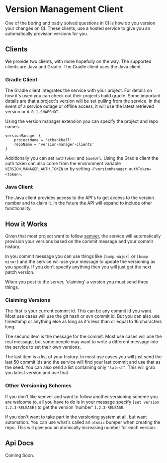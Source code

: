 # Version Management Client

One of the boring and badly solved questions in CI is how do you version your changes on CI. These clients, use a hosted service to give you an automatically provision versions for you.

## Clients
We provide two clients, with more hopefully on the way. The supported clients are Java and Gradle. The Gradle client uses the Java client.

### Gradle Client
The Gradle client integrates the service with your project. For details on how it's used you can check out their projects build.gradle. Some important details are that a project's version will be set pulling from the service. In the event of a service outage or offline access, it will use the latest retrieved version or `0.0.1-SNAPSHOT`.

Using the version manager extension you can specify the project and repo names.

```
versionManager {
    projectName = 'ethankhall'
    repoName = 'version-manager-clients'
}
```

Additionally you can set `authToken` and `baseUrl`. Using the Gradle client the auth token can also come from the environment variable `VERSION_MANAGER_AUTH_TOKEN` or by setting `-PversionManager.authToken=<token>`.

### Java Client
The Java client provides access to the API's to get access to the version number and to claim it. In the future the API will expand to include other functionality.

## How it Works
Given that most project want to follow [semver](http://semver.org/), the service will automatically provision your versions based on the commit message and your commit history.

In you commit message you can use things like `[bump major]` or `[bump minor]` and the service will use your message to update the versioning as you specify. If you don't specify anything then you will just get the next patch version.

When you post to the server, 'claiming' a version you must send three things.

### Claiming Versions
The first is your current commit id. This can be any commit id you want. Most use cases will use the git hash or svn commit id. But you can also use timestamp or anything else as long as it's less than or equal to 16 characters long.

The second item is the message for the commit. Most use cases will use the real message, but some people may want to write a different message into the service to set their own versions.

The last item is a list of your history. In most use cases you will just send the last 50 commit ids and the service will find your last commit and use that as the seed. You can also send a list containing only `"latest"`. This will grab you latest version and use that.

### Other Versioning Schemes

If you don't like semver and want to follow another versioning scheme you are welcome to, all you have to do is in your message specify `[set version 1.2.3-RELEASE]` to get the version 'number' `1.2.3-RELEASE`.

If you don't want to take part in the versioning system at all, but want automation. You can use what's called an `atomic` bumper when creating the repo. This will give you an atomically increasing number for each version.

## Api Docs
Coming Soon.
